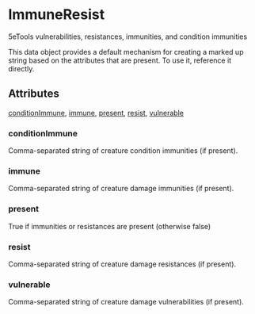 # ImmuneResist

5eTools vulnerabilities, resistances, immunities, and condition immunities

This data object provides a default mechanism for creating
a marked up string based on the attributes that are present.
To use it, reference it directly.

## Attributes

[conditionImmune](#conditionimmune), [immune](#immune), [present](#present), [resist](#resist), [vulnerable](#vulnerable)

### conditionImmune

Comma-separated string of creature condition immunities (if present).

### immune

Comma-separated string of creature damage immunities (if present).

### present

True if immunities or resistances are present (otherwise false)

### resist

Comma-separated string of creature damage resistances (if present).

### vulnerable

Comma-separated string of creature damage vulnerabilities (if present).
